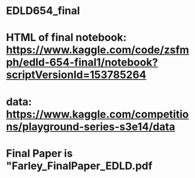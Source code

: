 # EDLD654_final
# HTML of final notebook: https://www.kaggle.com/code/zsfmph/edld-654-final1/notebook?scriptVersionId=153785264
# data: https://www.kaggle.com/competitions/playground-series-s3e14/data
# Final Paper is "Farley_FinalPaper_EDLD.pdf
